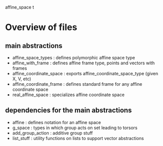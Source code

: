 affine_space t

# Overview of files

## main abstractions
- affine_space_types        : defines polymorphic affine space type
- affine_with_frame         : defines affine frame type, points and vectors with frames 
- affine_coordinate_space   : exports affine_coordinate_space_type (given X, V, etc)
- affine_coordinate_frame   : defines standard frame for any affine coordinate space
- real_affine_space         : specializes affine coordinate space

## dependencies for the main abstractions
- affine           : defines notation for an affine space
- g_space          : types in which group acts on set leading to torsors
- add_group_action : additive group stuff
- list_stuff       : utility functions on lists to support vector abstractions